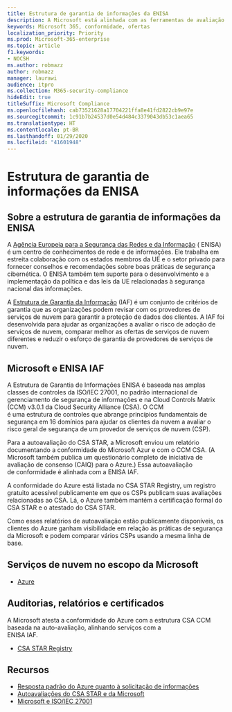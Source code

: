 ```yaml
---
title: Estrutura de garantia de informações da ENISA
description: A Microsoft está alinhada com as ferramentas de avaliação de risco da ENISA Information Assurance Framework, com base em sua autoavaliação CSA STAR.
keywords: Microsoft 365, conformidade, ofertas
localization_priority: Priority
ms.prod: Microsoft-365-enterprise
ms.topic: article
f1.keywords:
- NOCSH
ms.author: robmazz
author: robmazz
manager: laurawi
audience: itpro
ms.collection: M365-security-compliance
hideEdit: true
titleSuffix: Microsoft Compliance
ms.openlocfilehash: cab73521628a17704221ffa8e41fd2822cb9e97e
ms.sourcegitcommit: 1c91b7b24537d0e54d484c3379043db53c1aea65
ms.translationtype: HT
ms.contentlocale: pt-BR
ms.lasthandoff: 01/29/2020
ms.locfileid: "41601948"
---
```

# <a name="enisa-information-assurance-framework"></a>Estrutura de garantia de informações da ENISA

## <a name="about-the-enisa-information-assurance-framework"></a>Sobre a estrutura de garantia de informações da ENISA

A [Agência Europeia para a Segurança das Redes e da Informação](https://www.enisa.europa.eu/) ( ENISA) é um centro de conhecimentos de rede e de informações. Ele trabalha em estreita colaboração com os estados membros da UE e o setor privado para fornecer conselhos e recomendações sobre boas práticas de segurança cibernética. O ENISA também tem suporte para o desenvolvimento e a implementação da política e das leis da UE relacionadas à segurança nacional das informações.

A [Estrutura de Garantia da Informação](https://www.enisa.europa.eu/publications/cloud-computing-information-assurance-framework) (IAF) é um conjunto de critérios de garantia que as organizações podem revisar com os provedores de serviços de nuvem para garantir a proteção de dados dos clientes. A IAF foi desenvolvida para ajudar as organizações a avaliar o risco de adoção de serviços de nuvem, comparar melhor as ofertas de serviços de nuvem diferentes e reduzir o esforço de garantia de provedores de serviços de nuvem.

## <a name="microsoft-and-the-enisa-iaf"></a>Microsoft e ENISA IAF

A Estrutura de Garantia de Informações ENISA é baseada nas amplas classes de controles da ISO/IEC 27001, no padrão internacional de gerenciamento de segurança de informações e na Cloud Controls Matrix (CCM) v3.0.1 da Cloud Security Alliance (CSA). O CCM  
é uma estrutura de controles que abrange princípios fundamentais de segurança em 16 domínios para ajudar os clientes da nuvem a avaliar o risco geral de segurança de um provedor de serviços de nuvem (CSP).

Para a autoavaliação do CSA STAR, a Microsoft enviou um relatório documentando a conformidade do Microsoft Azur e com o CCM CSA. (A Microsoft também publica um questionário completo de iniciativa de avaliação de consenso (CAIQ) para o Azure.) Essa autoavaliação  
de conformidade é alinhada com a ENISA IAF.

A conformidade do Azure está listada no CSA STAR Registry, um registro gratuito acessível publicamente em que os CSPs publicam suas avaliações relacionadas ao CSA. Lá, o Azure também mantém a certificação formal do CSA STAR e o atestado do CSA STAR.

Como esses relatórios de autoavaliação estão publicamente disponíveis, os clientes do Azure ganham visibilidade em relação às práticas de segurança da Microsoft e podem comparar vários CSPs usando a mesma linha de base.

## <a name="microsoft-in-scope-cloud-services"></a>Serviços de nuvem no escopo da Microsoft

- [Azure](https://aka.ms/AzureCompliance)

## <a name="audits-reports-and-certificates"></a>Auditorias, relatórios e certificados

A Microsoft atesta a conformidade do Azure com a estrutura CSA CCM baseada na auto-avaliação, alinhando serviços com a  
ENISA IAF.

- [CSA STAR Registry](https://aka.ms/Azure_STAR)

## <a name="resources"></a>Recursos

- [Resposta padrão do Azure quanto à solicitação de informações](https://gallery.technet.microsoft.com/Azure-Standard-Response-to-5de19cb6)
- [Autoavaliações do CSA STAR e da Microsoft](offering-csa-star-self-assessment.md)
- [Microsoft e ISO/IEC 27001](offering-ISO-27001.md)
